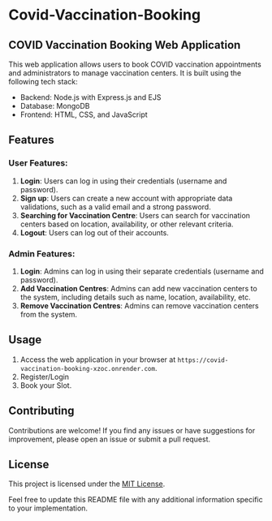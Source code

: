 # Covid-Vaccination-Booking


## COVID Vaccination Booking Web Application

This web application allows users to book COVID vaccination appointments and administrators to manage vaccination centers. It is built using the following tech stack:

- Backend: Node.js with Express.js and EJS
- Database: MongoDB
- Frontend: HTML, CSS, and JavaScript

## Features

### User Features:

1. **Login**: Users can log in using their credentials (username and password).
2. **Sign up**: Users can create a new account with appropriate data validations, such as a valid email and a strong password.
3. **Searching for Vaccination Centre**: Users can search for vaccination centers based on location, availability, or other relevant criteria.
4. **Logout**: Users can log out of their accounts.

### Admin Features:

1. **Login**: Admins can log in using their separate credentials (username and password).
2. **Add Vaccination Centres**: Admins can add new vaccination centers to the system, including details such as name, location, availability, etc.
3. **Remove Vaccination Centres**: Admins can remove vaccination centers from the system.


## Usage

1. Access the web application in your browser at `https://covid-vaccination-booking-xzoc.onrender.com`.
2. Register/Login
3. Book your Slot.

## Contributing

Contributions are welcome! If you find any issues or have suggestions for improvement, please open an issue or submit a pull request.

## License

This project is licensed under the [MIT License](https://opensource.org/licenses/MIT).

Feel free to update this README file with any additional information specific to your implementation.
